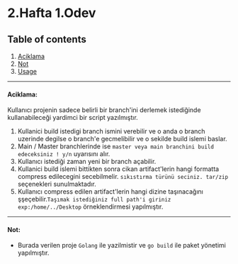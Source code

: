# 2.Hafta 1.Odev



## Table of contents

1. [Aciklama](#aciklama)
2. [Not](#not)
3. [Usage](#usage)

---

#### Aciklama:
Kullanıcı projenin sadece belirli bir branch'ini derlemek istediğinde kullanabileceği yardimci bir script yazılmıştır.
1. Kullanici build istedigi branch ismini verebilir ve o anda o branch uzerinde degilse o branch'e gecmelibilir ve o sekilde build islemi baslar.
2. Main / Master branchlerinde ise `master veya main branchini build edeceksiniz ! y/n` uyarısını alır.
3. Kullanıcı istediği zaman yeni bir branch açabilir.
4. Kullanici build islemi bittikten sonra cikan artifact'lerin hangi formatta compress edilecegini secebilmelir. `sıkıstırma türünü seciniz. tar/zip` seçenekleri sunulmaktadır.
5. Kullanıcı compress edilen artifact'lerin hangi dizine taşınacağını şşeçebilir.`Taşımak istediğiniz full path'i giriniz exp:/home/../Desktop` örneklendirmesi yapılmıştır.

---

#### Not:

- Burada verilen proje `Golang` ile yazilmistir ve `go build` ile paket yönetimi yapılmıştır.